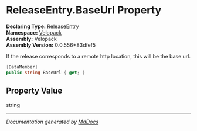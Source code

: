 ﻿<!--  
  <auto-generated>   
    The contents of this file were generated by a tool.  
    Changes to this file may be list if the file is regenerated  
  </auto-generated>   
-->

# ReleaseEntry.BaseUrl Property

**Declaring Type:** [ReleaseEntry](../index.md)  
**Namespace:** [Velopack](../../index.md)  
**Assembly:** Velopack  
**Assembly Version:** 0.0.556+83dfef5

 If the release corresponds to a remote http location, this will be the base url. 

```csharp
[DataMember]
public string BaseUrl { get; }
```

## Property Value

string

___

*Documentation generated by [MdDocs](https://github.com/ap0llo/mddocs)*
